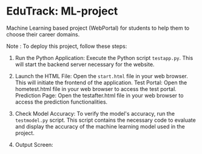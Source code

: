 # EduTrack: ML-project
Machine Learning based project (WebPortal) for students to help them to choose their career domains.

Note :
To deploy this project, follow these steps:
1. Run the Python Application: 
   Execute the Python script `testapp.py`. This will start the backend server necessary for the website.

2. Launch the HTML File: 
   Open the `start.html` file in your web browser. This will initiate the frontend of the application.
   Test Portal: Open the hometest.html file in your web browser to access the test portal.
   Prediction Page: Open the testafter.html file in your web browser to access the prediction functionalities.

4. Check Model Accuracy:
   To verify the model's accuracy, run the `testmodel.py` script. This script contains the necessary code to evaluate and display the accuracy of the machine learning model used in the project.

5. Output Screen:

   

 

